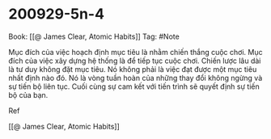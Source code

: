 # 200929-5n-4

Book: [[@ James Clear, Atomic Habits]]
Tag: #Note

Mục đích của việc hoạch định mục tiêu là nhằm chiến thắng cuộc chơi. Mục đích của việc xây dựng hệ thống là để tiếp tục cuộc chơi. Chiến lược lâu dài là tư duy không đặt mục tiêu. Nó không phải là việc đạt được một mục tiêu nhất định nào đó. Nó là vòng tuần hoàn của những thay đổi không ngừng và sự tiến bộ liên tục. Cuối cùng sự cam kết với tiến trình sẽ quyết định sự tiến bộ của bạn.

Ref

[[@ James Clear, Atomic Habits]]